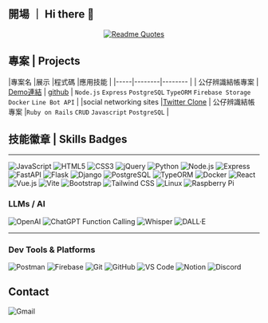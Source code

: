## 開場 ｜ Hi there 👋

<div align="center">
  
[![Readme Quotes](https://quotes-github-readme.vercel.app/api?type=horizontal&theme=algolia&quote=沒有程式與咖啡的清晨，如同黯淡的黎明｜%20Morning%20without%20coding%20＆%20coffee%20is%20a%20dwindled%20Dawn)](https://github.com/piyushsuthar/github-readme-quotes)
  
</div>

## 專案 | Projects

|專案名 |展示 |程式碼 |應用技能 |
|-----|--------|-------- |
| 公仔辨識結帳專案  | [Demo連結](https://www.youtube.com/watch?v=b0CbNcgBwGQ&t=41s) | [github](https://github.com/ChenHelena/twitter-clone)   | `Node.js` `Express` `PostgreSQL` `TypeORM` `Firebase Storage` `Docker` `Line Bot API` |
|social networking sites  |[Twitter Clone](<https://github.com/ChenHelena/twitter-clone>) | 公仔辨識結帳專案  |`Ruby on Rails` `CRUD` `Javascript` `PostgreSQL`  |

## 技能徽章 | Skills Badges  
***
![JavaScript](https://img.shields.io/badge/javascript-%23323330.svg?style=for-the-badge&logo=javascript&logoColor=%23F7DF1E)
![HTML5](https://img.shields.io/badge/HTML5-E34F26.svg?style=for-the-badge&logo=html5&logoColor=white)
![CSS3](https://img.shields.io/badge/CSS3-1572B6.svg?style=for-the-badge&logo=css3&logoColor=white)
![jQuery](https://img.shields.io/badge/jquery-%230769AD.svg?style=for-the-badge&logo=jquery&logoColor=white)
![Python](https://img.shields.io/badge/Python-3776AB.svg?style=for-the-badge&logo=python&logoColor=white)
![Node.js](https://img.shields.io/badge/node.js-%23339933.svg?style=for-the-badge&logo=node.js&logoColor=white)
![Express](https://img.shields.io/badge/express.js-%23404d59.svg?style=for-the-badge)
![FastAPI](https://img.shields.io/badge/fastapi-009688.svg?style=for-the-badge&logo=fastapi&logoColor=white)
![Flask](https://img.shields.io/badge/flask-%23000.svg?style=for-the-badge&logo=flask&logoColor=white)
![Django](https://img.shields.io/badge/django-%23092E20.svg?style=for-the-badge&logo=django&logoColor=white)
![PostgreSQL](https://img.shields.io/badge/postgresql-%23336791.svg?style=for-the-badge&logo=postgresql&logoColor=white)
![TypeORM](https://img.shields.io/badge/typeorm-%23007ACC.svg?style=for-the-badge&logo=typeorm&logoColor=white)
![Docker](https://img.shields.io/badge/docker-%230db7ed.svg?style=for-the-badge&logo=docker&logoColor=white)
![React](https://img.shields.io/badge/React-61DAFB.svg?style=for-the-badge&logo=react&logoColor=black)
![Vue.js](https://img.shields.io/badge/vuejs-%2335495e.svg?style=for-the-badge&logo=vuedotjs&logoColor=%234FC08D)
![Vite](https://img.shields.io/badge/vite-%23646CFF.svg?style=for-the-badge&logo=vite&logoColor=white)
![Bootstrap](https://img.shields.io/badge/bootstrap-%238511FA.svg?style=for-the-badge&logo=bootstrap&logoColor=white)
![Tailwind CSS](https://img.shields.io/badge/Tailwind_CSS-06B6D4.svg?style=for-the-badge&logo=tailwind-css&logoColor=white)
![Linux](https://img.shields.io/badge/linux-%23FCC624.svg?style=for-the-badge&logo=linux&logoColor=black)
![Raspberry Pi](https://img.shields.io/badge/raspberry%20pi-A22846.svg?style=for-the-badge&logo=raspberrypi&logoColor=white)

### LLMs / AI  
![OpenAI](https://img.shields.io/badge/OpenAI-412991.svg?style=for-the-badge&logo=openai&logoColor=white)  ![ChatGPT Function Calling](https://img.shields.io/badge/ChatGPT_Function_Calling-10A37F.svg?style=for-the-badge&logo=openai&logoColor=white)  ![Whisper](https://img.shields.io/badge/Whisper_by_OpenAI-5A57C9.svg?style=for-the-badge&logo=openai&logoColor=white)  ![DALL·E](https://img.shields.io/badge/DALL·E_by_OpenAI-78C5CC.svg?style=for-the-badge&logo=openai&logoColor=white)

---

###  Dev Tools & Platforms  
![Postman](https://img.shields.io/badge/postman-%23FF6C37.svg?style=for-the-badge&logo=postman&logoColor=white)  ![Firebase](https://img.shields.io/badge/firebase-%23FFCA28.svg?style=for-the-badge&logo=firebase&logoColor=black)  ![Git](https://img.shields.io/badge/Git-F05032.svg?style=for-the-badge&logo=git&logoColor=white)  ![GitHub](https://img.shields.io/badge/GitHub-181717.svg?style=for-the-badge&logo=github&logoColor=white)  ![VS Code](https://img.shields.io/badge/VS_Code-007ACC.svg?style=for-the-badge&logo=visual-studio-code&logoColor=white)  ![Notion](https://img.shields.io/badge/Notion-000000.svg?style=for-the-badge&logo=notion&logoColor=white)  ![Discord](https://img.shields.io/badge/Discord-5865F2.svg?style=for-the-badge&logo=discord&logoColor=white)


## Contact
![Gmail](https://img.shields.io/badge/yufangcheng1101@gmail.com-D14836?style=for-the-badge&logo=gmail&logoColor=white)
<!--
**hsilan-sui/hsilan-sui** is a ✨ _special_ ✨ repository because its `README.md` (this file) appears on your GitHub profile.

Here are some ideas to get you started:

- 🔭 I’m currently working on ...
- 🌱 I’m currently learning ...
- 👯 I’m looking to collaborate on ...
- 🤔 I’m looking for help with ...
- 💬 Ask me about ...
- 📫 How to reach me: ...
- 😄 Pronouns: ...
- ⚡ Fun fact: ...
-->
